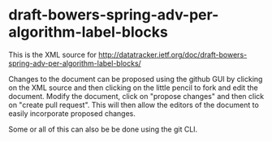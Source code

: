 # draft-bowers-spring-adv-per-algorithm-label-blocks
This is the XML source for http://datatracker.ietf.org/doc/draft-bowers-spring-adv-per-algorithm-label-blocks/

Changes to the document can be proposed using the github GUI by clicking on the XML source and then clicking on the little pencil to fork and edit the document.  Modify the document, click on "propose changes" and then click on "create pull request".  This will then allow the editors of the document to easily incorporate proposed changes.

Some or all of this can also be be done using the git CLI.
